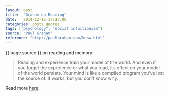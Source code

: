 ```yaml
---
layout: post
title:  "Graham on Reading"
date:   2014-12-15 17:17:00
categories: posts quotes
tags: ["psychology", "social intuitionism"]
source: "Paul Graham"
reference: "http://paulgraham.com/know.html"
---
```


{{ page.source }} on reading and memory:

> Reading and experience train your model of the world. And even if you forget the experience or what you read, its effect on your model of the world persists. Your mind is like a compiled program you've lost the source of. It works, but you don't know why.

Read more [here]({{page.reference}}).
